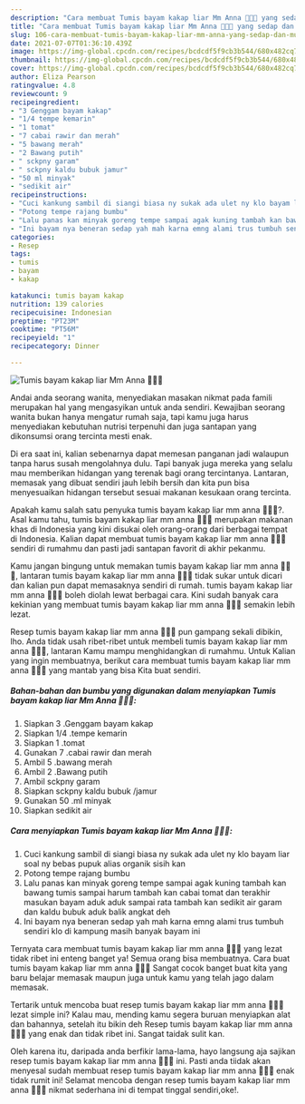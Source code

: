 ```yaml
---
description: "Cara membuat Tumis bayam kakap liar Mm Anna 🌿🌿🌿 yang sedap dan Mudah Dibuat"
title: "Cara membuat Tumis bayam kakap liar Mm Anna 🌿🌿🌿 yang sedap dan Mudah Dibuat"
slug: 106-cara-membuat-tumis-bayam-kakap-liar-mm-anna-yang-sedap-dan-mudah-dibuat
date: 2021-07-07T01:36:10.439Z
image: https://img-global.cpcdn.com/recipes/bcdcdf5f9cb3b544/680x482cq70/tumis-bayam-kakap-liar-mm-anna-🌿🌿🌿-foto-resep-utama.jpg
thumbnail: https://img-global.cpcdn.com/recipes/bcdcdf5f9cb3b544/680x482cq70/tumis-bayam-kakap-liar-mm-anna-🌿🌿🌿-foto-resep-utama.jpg
cover: https://img-global.cpcdn.com/recipes/bcdcdf5f9cb3b544/680x482cq70/tumis-bayam-kakap-liar-mm-anna-🌿🌿🌿-foto-resep-utama.jpg
author: Eliza Pearson
ratingvalue: 4.8
reviewcount: 9
recipeingredient:
- "3 Genggam bayam kakap"
- "1/4 tempe kemarin"
- "1 tomat"
- "7 cabai rawir dan merah"
- "5 bawang merah"
- "2 Bawang putih"
- " sckpny garam"
- " sckpny kaldu bubuk jamur"
- "50 ml minyak"
- "sedikit air"
recipeinstructions:
- "Cuci kankung sambil di siangi biasa ny sukak ada ulet ny klo bayam liar soal ny bebas pupuk alias organik sisih kan"
- "Potong tempe rajang bumbu"
- "Lalu panas kan minyak goreng tempe sampai agak kuning tambah kan bawang tumis sampai harum tambah kan cabai tomat dan terakhir masukan bayam aduk aduk sampai rata tambah kan sedikit air garam dan kaldu bubuk aduk balik angkat deh"
- "Ini bayam nya beneran sedap yah mah karna emng alami trus tumbuh sendiri klo di kampung masih banyak bayam ini"
categories:
- Resep
tags:
- tumis
- bayam
- kakap

katakunci: tumis bayam kakap 
nutrition: 139 calories
recipecuisine: Indonesian
preptime: "PT23M"
cooktime: "PT56M"
recipeyield: "1"
recipecategory: Dinner

---
```



![Tumis bayam kakap liar Mm Anna 🌿🌿🌿](https://img-global.cpcdn.com/recipes/bcdcdf5f9cb3b544/680x482cq70/tumis-bayam-kakap-liar-mm-anna-🌿🌿🌿-foto-resep-utama.jpg)

Andai anda seorang wanita, menyediakan masakan nikmat pada famili merupakan hal yang mengasyikan untuk anda sendiri. Kewajiban seorang  wanita bukan hanya mengatur rumah saja, tapi kamu juga harus menyediakan kebutuhan nutrisi terpenuhi dan juga santapan yang dikonsumsi orang tercinta mesti enak.

Di era  saat ini, kalian sebenarnya dapat memesan panganan jadi walaupun tanpa harus susah mengolahnya dulu. Tapi banyak juga mereka yang selalu mau memberikan hidangan yang terenak bagi orang tercintanya. Lantaran, memasak yang dibuat sendiri jauh lebih bersih dan kita pun bisa menyesuaikan hidangan tersebut sesuai makanan kesukaan orang tercinta. 



Apakah kamu salah satu penyuka tumis bayam kakap liar mm anna 🌿🌿🌿?. Asal kamu tahu, tumis bayam kakap liar mm anna 🌿🌿🌿 merupakan makanan khas di Indonesia yang kini disukai oleh orang-orang dari berbagai tempat di Indonesia. Kalian dapat membuat tumis bayam kakap liar mm anna 🌿🌿🌿 sendiri di rumahmu dan pasti jadi santapan favorit di akhir pekanmu.

Kamu jangan bingung untuk memakan tumis bayam kakap liar mm anna 🌿🌿🌿, lantaran tumis bayam kakap liar mm anna 🌿🌿🌿 tidak sukar untuk dicari dan kalian pun dapat memasaknya sendiri di rumah. tumis bayam kakap liar mm anna 🌿🌿🌿 boleh diolah lewat berbagai cara. Kini sudah banyak cara kekinian yang membuat tumis bayam kakap liar mm anna 🌿🌿🌿 semakin lebih lezat.

Resep tumis bayam kakap liar mm anna 🌿🌿🌿 pun gampang sekali dibikin, lho. Anda tidak usah ribet-ribet untuk membeli tumis bayam kakap liar mm anna 🌿🌿🌿, lantaran Kamu mampu menghidangkan di rumahmu. Untuk Kalian yang ingin membuatnya, berikut cara membuat tumis bayam kakap liar mm anna 🌿🌿🌿 yang mantab yang bisa Kita buat sendiri.

<!--inarticleads1-->

##### Bahan-bahan dan bumbu yang digunakan dalam menyiapkan Tumis bayam kakap liar Mm Anna 🌿🌿🌿:

1. Siapkan 3 .Genggam bayam kakap
1. Siapkan 1/4 .tempe kemarin
1. Siapkan 1 .tomat
1. Gunakan 7 .cabai rawir dan merah
1. Ambil 5 .bawang merah
1. Ambil 2 .Bawang putih
1. Ambil  sckpny garam
1. Siapkan  sckpny kaldu bubuk /jamur
1. Gunakan 50 .ml minyak
1. Siapkan sedikit air




<!--inarticleads2-->

##### Cara menyiapkan Tumis bayam kakap liar Mm Anna 🌿🌿🌿:

1. Cuci kankung sambil di siangi biasa ny sukak ada ulet ny klo bayam liar soal ny bebas pupuk alias organik sisih kan
1. Potong tempe rajang bumbu
1. Lalu panas kan minyak goreng tempe sampai agak kuning tambah kan bawang tumis sampai harum tambah kan cabai tomat dan terakhir masukan bayam aduk aduk sampai rata tambah kan sedikit air garam dan kaldu bubuk aduk balik angkat deh
1. Ini bayam nya beneran sedap yah mah karna emng alami trus tumbuh sendiri klo di kampung masih banyak bayam ini




Ternyata cara membuat tumis bayam kakap liar mm anna 🌿🌿🌿 yang lezat tidak ribet ini enteng banget ya! Semua orang bisa membuatnya. Cara buat tumis bayam kakap liar mm anna 🌿🌿🌿 Sangat cocok banget buat kita yang baru belajar memasak maupun juga untuk kamu yang telah jago dalam memasak.

Tertarik untuk mencoba buat resep tumis bayam kakap liar mm anna 🌿🌿🌿 lezat simple ini? Kalau mau, mending kamu segera buruan menyiapkan alat dan bahannya, setelah itu bikin deh Resep tumis bayam kakap liar mm anna 🌿🌿🌿 yang enak dan tidak ribet ini. Sangat taidak sulit kan. 

Oleh karena itu, daripada anda berfikir lama-lama, hayo langsung aja sajikan resep tumis bayam kakap liar mm anna 🌿🌿🌿 ini. Pasti anda tiidak akan menyesal sudah membuat resep tumis bayam kakap liar mm anna 🌿🌿🌿 enak tidak rumit ini! Selamat mencoba dengan resep tumis bayam kakap liar mm anna 🌿🌿🌿 nikmat sederhana ini di tempat tinggal sendiri,oke!.

